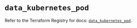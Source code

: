 # `data_kubernetes_pod`

Refer to the Terraform Registry for docs: [`data_kubernetes_pod`](https://registry.terraform.io/providers/hashicorp/kubernetes/2.28.0/docs/data-sources/pod).

